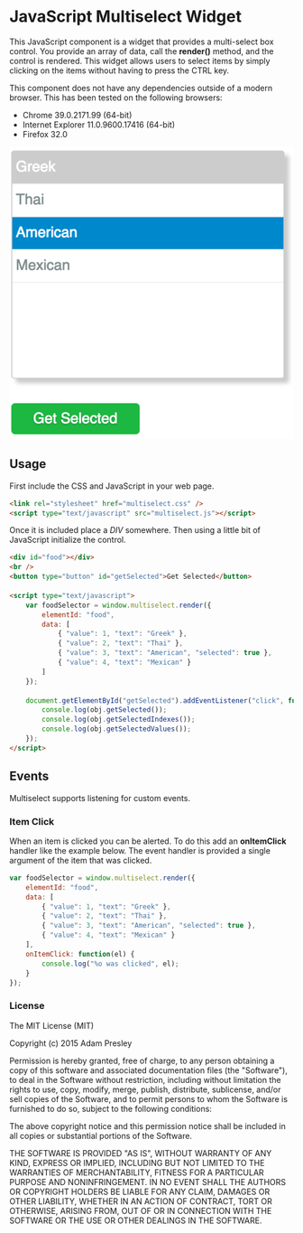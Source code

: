 JavaScript Multiselect Widget
=============================

This JavaScript component is a widget that provides a multi-select box control. You provide an array of data, call the **render()** method, and the control is rendered. This widget allows users to select items by simply clicking on the items without having to press the CTRL key.

This component does not have any dependencies outside of a modern browser. This has been tested on the following browsers:

* Chrome 39.0.2171.99 (64-bit)
* Internet Explorer 11.0.9600.17416 (64-bit)
* Firefox 32.0

![Screenshot 1](screenshots/screenshot-1.png)

## Usage

First include the CSS and JavaScript in your web page.

```html
<link rel="stylesheet" href="multiselect.css" />
<script type="text/javascript" src="multiselect.js"></script>
```

Once it is included place a *DIV* somewhere. Then using a little bit of JavaScript initialize the control.

```html
<div id="food"></div>
<br />
<button type="button" id="getSelected">Get Selected</button>

<script type="text/javascript">
	var foodSelector = window.multiselect.render({
		elementId: "food",
		data: [
			{ "value": 1, "text": "Greek" },
			{ "value": 2, "text": "Thai" },
			{ "value": 3, "text": "American", "selected": true },
			{ "value": 4, "text": "Mexican" }
		]
	});

	document.getElementById("getSelected").addEventListener("click", function() {
		console.log(obj.getSelected());
		console.log(obj.getSelectedIndexes());
		console.log(obj.getSelectedValues());
	});
</script>
```

## Events

Multiselect supports listening for custom events.

### Item Click

When an item is clicked you can be alerted. To do this add an **onItemClick** handler like the example below. The event handler is provided a single argument of the item that was clicked.

```javascript
var foodSelector = window.multiselect.render({
	elementId: "food",
	data: [
		{ "value": 1, "text": "Greek" },
		{ "value": 2, "text": "Thai" },
		{ "value": 3, "text": "American", "selected": true },
		{ "value": 4, "text": "Mexican" }
	],
	onItemClick: function(el) {
		console.log("%o was clicked", el);
	}
});

```

### License

The MIT License (MIT)

Copyright (c) 2015 Adam Presley

Permission is hereby granted, free of charge, to any person obtaining a copy
of this software and associated documentation files (the "Software"), to deal
in the Software without restriction, including without limitation the rights
to use, copy, modify, merge, publish, distribute, sublicense, and/or sell
copies of the Software, and to permit persons to whom the Software is
furnished to do so, subject to the following conditions:

The above copyright notice and this permission notice shall be included in all
copies or substantial portions of the Software.

THE SOFTWARE IS PROVIDED "AS IS", WITHOUT WARRANTY OF ANY KIND, EXPRESS OR
IMPLIED, INCLUDING BUT NOT LIMITED TO THE WARRANTIES OF MERCHANTABILITY,
FITNESS FOR A PARTICULAR PURPOSE AND NONINFRINGEMENT. IN NO EVENT SHALL THE
AUTHORS OR COPYRIGHT HOLDERS BE LIABLE FOR ANY CLAIM, DAMAGES OR OTHER
LIABILITY, WHETHER IN AN ACTION OF CONTRACT, TORT OR OTHERWISE, ARISING FROM,
OUT OF OR IN CONNECTION WITH THE SOFTWARE OR THE USE OR OTHER DEALINGS IN THE
SOFTWARE.

